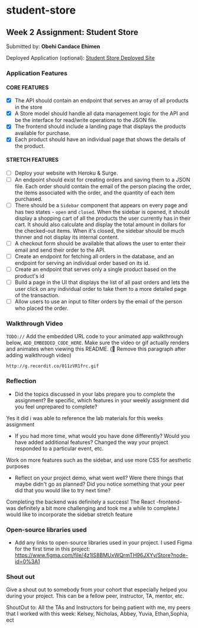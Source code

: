 # student-store


## Week 2 Assignment: Student Store

Submitted by: **Obehi Candace Ehimen**

Deployed Application (optional): [Student Store Deployed Site](ADD_LINK_HERE)

### Application Features

#### CORE FEATURES

- [X] The API should contain an endpoint that serves an array of all products in the store
- [X] A Store model should handle all data management logic for the API and be the interface for read/write operations to the JSON file.
- [X] The frontend should include a landing page that displays the products available for purchase.
- [X] Each product should have an individual page that shows the details of the product.

#### STRETCH FEATURES

- [ ] Deploy your website with Heroku & Surge. 
- [ ] An endpoint should exist for creating orders and saving them to a JSON file. Each order should contain the email of the person placing the order, the items associated with the order, and the quantity of each item purchased.
- [ ] There should be a `Sidebar` component that appears on every page and has two states - `open` and `closed`. When the sidebar is opened, it should display a shopping cart of all the products the user currently has in their cart. It should also calculate and display the total amount in dollars for the checked-out items. When it's closed, the sidebar should be much thinner and not display its internal content.
- [ ] A checkout form should be available that allows the user to enter their email and send their order to the API.
- [ ] Create an endpoint for fetching all orders in the database, and an endpoint for serving an individual order based on its id.
- [ ] Create an endpoint that serves only a single product based on the product's id
- [ ] Build a page in the UI that displays the list of all past orders and lets the user click on any individual order to take them to a more detailed page of the transaction.
- [ ] Allow users to use an input to filter orders by the email of the person who placed the order.

### Walkthrough Video

`TODO://` Add the embedded URL code to your animated app walkthrough below, `ADD_EMBEDDED_CODE_HERE`. Make sure the video or gif actually renders and animates when viewing this README. (🚫 Remove this paragraph after adding walkthrough video)

`http://g.recordit.co/011zVR1frc.gif`

### Reflection

* Did the topics discussed in your labs prepare you to complete the assignment? Be specific, which features in your weekly assignment did you feel unprepared to complete?

Yes it did i was able to reference the lab materials for this weeks assignment

* If you had more time, what would you have done differently? Would you have added additional features? Changed the way your project responded to a particular event, etc.
  
Work on more features such as the sidebar, and use more CSS for aesthetic purposes

* Reflect on your project demo, what went well? Were there things that maybe didn't go as planned? Did you notice something that your peer did that you would like to try next time?

Completing the backend was definitely a success! The React -frontend- was definitely a bit more challenging and took me a while to complete.I would like to incorporate the sidebar stretch feature

### Open-source libraries used

- Add any links to open-source libraries used in your project.
I used Figma for the first time in this project:
https://www.figma.com/file/4z1IS8BMUxWQrmTH96JXYy/Store?node-id=0%3A1

### Shout out

Give a shout out to somebody from your cohort that especially helped you during your project. This can be a fellow peer, instructor, TA, mentor, etc.

ShoutOut to: All the TAs and Instructors for being patient with me, my peers that I worked with this week: Kelsey, Nicholas, Abbey, Yuvia, Ethan,Sophia, ect 